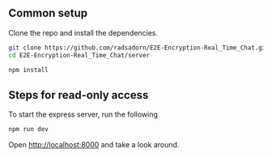 ## Common setup

Clone the repo and install the dependencies.

```bash
git clone https://github.com/radsadorn/E2E-Encryption-Real_Time_Chat.git
cd E2E-Encryption-Real_Time_Chat/server
```

```bash
npm install
```

## Steps for read-only access

To start the express server, run the following

```bash
npm run dev
```

Open [http://localhost:8000](http://localhost:8000) and take a look around.